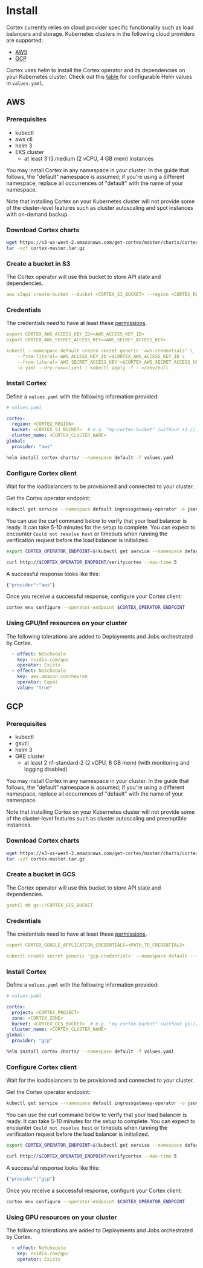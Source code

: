 # Install

Cortex currently relies on cloud provider specific functionality such as load balancers and storage. Kubernetes clusters in the following cloud providers are supported:

* [AWS](#aws)
* [GCP](#gcp)

Cortex uses helm to install the Cortex operator and its dependencies on your Kubernetes cluster. Check out this [table](values.md) for configurable Helm values in `values.yaml`.

## AWS

### Prerequisites

* kubectl
* aws cli
* helm 3
* EKS cluster
  * at least 3 t3.medium (2 vCPU, 4 GB mem) instances

You may install Cortex in any namespace in your cluster. In the guide that follows, the "default" namespace is assumed; if you're using a different namespace, replace all occurrences of "default" with the name of your namespace.

Note that installing Cortex on your Kubernetes cluster will not provide some of the cluster-level features such as cluster autoscaling and spot instances with on-demand backup.

### Download Cortex charts

<!-- CORTEX_VERSION_BRANCH_STABLE x3 -->
```bash
wget https://s3-us-west-2.amazonaws.com/get-cortex/master/charts/cortex-master.tar.gz
tar -xzf cortex-master.tar.gz
```

### Create a bucket in S3

The Cortex operator will use this bucket to store API state and dependencies.

```yaml
aws s3api create-bucket --bucket <CORTEX_S3_BUCKET> --region <CORTEX_REGION>
```

### Credentials

The credentials need to have at least these [permissions](../aws/security.md#operator).

```yaml
export CORTEX_AWS_ACCESS_KEY_ID=<AWS_ACCESS_KEY_ID>
export CORTEX_AWS_SECRET_ACCESS_KEY=<AWS_SECRET_ACCESS_KEY>

kubectl --namespace default create secret generic 'aws-credentials' \
    --from-literal='AWS_ACCESS_KEY_ID'=$CORTEX_AWS_ACCESS_KEY_ID \
    --from-literal='AWS_SECRET_ACCESS_KEY'=$CORTEX_AWS_SECRET_ACCESS_KEY \
    -o yaml --dry-run=client | kubectl apply -f - >/dev/null
```

### Install Cortex

Define a `values.yaml` with the following information provided:

```yaml
# values.yaml

cortex:
  region: <CORTEX_REGION>
  bucket: <CORTEX_S3_BUCKET>  # e.g. "my-cortex-bucket" (without s3://)
  cluster_name: <CORTEX_CLUSTER_NAME>
global:
  provider: "aws"
```

```bash
helm install cortex charts/ --namespace default -f values.yaml
```

### Configure Cortex client

Wait for the loadbalancers to be provisioned and connected to your cluster.

Get the Cortex operator endpoint:

```bash
kubectl get service --namespace default ingressgateway-operator -o jsonpath='{.status.loadBalancer.ingress[0].hostname}'
```

You can use the curl command below to verify that your load balancer is ready. It can take 5-10 minutes for the setup to complete. You can expect to encounter `Could not resolve host` or timeouts when running the verification request before the load balancer is initialized.

```bash
export CORTEX_OPERATOR_ENDPOINT=$(kubectl get service --namespace default ingressgateway-operator -o jsonpath='{.status.loadBalancer.ingress[0].hostname}')

curl http://$CORTEX_OPERATOR_ENDPOINT/verifycortex --max-time 5
```

A successful response looks like this:

```bash
{"provider":"aws"}
```

Once you receive a successful response, configure your Cortex client:

```bash
cortex env configure --operator-endpoint $CORTEX_OPERATOR_ENDPOINT
```

### Using GPU/Inf resources on your cluster

The following tolerations are added to Deployments and Jobs orchestrated by Cortex.

```yaml
  - effect: NoSchedule
    key: nvidia.com/gpu
    operator: Exists
  - effect: NoSchedule
    key: aws.amazon.com/neuron
    operator: Equal
    value: "true"
```

## GCP

### Prerequisites

* kubectl
* gsutil
* helm 3
* GKE cluster
  * at least 2 n1-standard-2 (2 vCPU, 8 GB mem) (with monitoring and logging disabled)

You may install Cortex in any namespace in your cluster. In the guide that follows, the "default" namespace is assumed; if you're using a different namespace, replace all occurrences of "default" with the name of your namespace.

Note that installing Cortex on your Kubernetes cluster will not provide some of the cluster-level features such as cluster autoscaling and preemptible instances.

### Download Cortex charts

<!-- CORTEX_VERSION_BRANCH_STABLE x3 -->
```bash
wget https://s3-us-west-2.amazonaws.com/get-cortex/master/charts/cortex-master.tar.gz
tar -xzf cortex-master.tar.gz
```

### Create a bucket in GCS

The Cortex operator will use this bucket to store API state and dependencies.

```yaml
gsutil mb gs://CORTEX_GCS_BUCKET
```

### Credentials

The credentials need to have at least these [permissions](../gcp/credentials.md).

```yaml
export CORTEX_GOOGLE_APPLICATION_CREDENTIALS=<PATH_TO_CREDENTIALS>

kubectl create secret generic 'gcp-credentials' --namespace default --from-file=key.json=$CORTEX_GOOGLE_APPLICATION_CREDENTIALS
```

### Install Cortex

Define a `values.yaml` with the following information provided:

```yaml
# values.yaml

cortex:
  project: <CORTEX_PROJECT>
  zone: <CORTEX_ZONE>
  bucket: <CORTEX_GCS_BUCKET>  # e.g. "my-cortex-bucket" (without gs://)
  cluster_name: <CORTEX_CLUSTER_NAME>
global:
  provider: "gcp"
```

```bash
helm install cortex charts/ --namespace default -f values.yaml
```

### Configure Cortex client

Wait for the loadbalancers to be provisioned and connected to your cluster.

Get the Cortex operator endpoint:

```bash
kubectl get service --namespace default ingressgateway-operator -o jsonpath='{.status.loadBalancer.ingress[0].ip}'
```

You can use the curl command below to verify that your load balancer is ready. It can take 5-10 minutes for the setup to complete. You can expect to encounter `Could not resolve host` or timeouts when running the verification request before the load balancer is initialized.

```bash
export CORTEX_OPERATOR_ENDPOINT=$(kubectl get service --namespace default ingressgateway-operator -o jsonpath='{.status.loadBalancer.ingress[0].ip}')

curl http://$CORTEX_OPERATOR_ENDPOINT/verifycortex --max-time 5
```

A successful response looks like this:

```bash
{"provider":"gcp"}
```

Once you receive a successful response, configure your Cortex client:

```bash
cortex env configure --operator-endpoint $CORTEX_OPERATOR_ENDPOINT
```

### Using GPU resources on your cluster

The following tolerations are added to Deployments and Jobs orchestrated by Cortex.

```yaml
  - effect: NoSchedule
    key: nvidia.com/gpu
    operator: Exists
```
